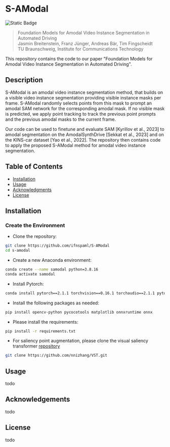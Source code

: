# S-AModal
![Static Badge](https://img.shields.io/badge/upload_status-upload_in_progress-pink)
> Foundation Models for Amodal Video Instance
Segmentation in Automated Driving \
> Jasmin Breitenstein, Franz Jünger, Andreas Bär, Tim Fingscheidt \
> TU Braunschweig, Institute for Communications Technology

This repository contains the code to our paper "Foundation Models for Amodal Video Instance
Segmentation in Automated Driving".

## Description
S-AModal is an amodal video instance segmentation method, that builds on a visible video instance segmentation 
providing visible instance masks per frame. S-AModal randomly selects points from this mask to prompt an amodal SAM 
network for the corresponding amodal mask. If no visible mask is predicted, we apply point tracking to track the
previous point prompts and the previous amodal masks to the current frame.

Our code can be used to finetune and evaluate SAM [Kyrillov et al., 2023] to amodal segmentation on the 
AmodalSynthDrive [Sekkat et al., 2023] and on the KINS-car dataset [Yao et al., 2022].
The repository then contains code to apply the proposed S-AModal method for amodal video instance segmentation.


## Table of Contents
- [Installation](#installation)
- [Usage](#usage)
- [Acknowledgments](#acknowledgments)
- [License](#license)

## Installation
### Create the Environment
- Clone the repository:
```bash
git clone https://github.com/ifnspaml/S-AModal
cd s-amodal
```
- Create a new Anaconda environment:
```bash
conda create --name samodal python=3.8.16
conda activate samodal
```
- Install Pytorch:
```bash
conda install pytorch==2.1.1 torchvision==0.16.1 torchaudio==2.1.1 pytorch-cuda=12.1 -c pytorch -c nvidia
```

- Install the following packages as needed:
```bash
pip install opencv-python pycocotools matplotlib onnxruntime onnx
```

- Please install the requirements:
```bash
pip install -r requirements.txt
```
- For saliency point augmentation, please clone the visual saliency transformer [repository](https://github.com/nnizhang/VST)
```bash
git clone https://github.com/nnizhang/VST.git
```
## Usage 
todo

## Acknowledgements
todo

## License
todo



